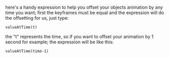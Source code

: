 here's a handy expression to help you offset your objects animation by any time you want; first the keyframes must be equal and the expression will do the offsetting for us, just type: 
```plaintext
valueAtTime(t)
```
the "t" represents the time, so if you want to offset your animation by 1 second for example; the expression will be like this: 
```plaintext
valueAtTime(time-1)
```


